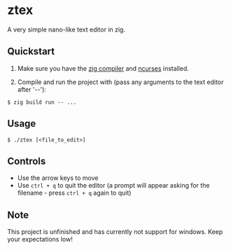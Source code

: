 # ztex
A very simple nano-like text editor in zig.

## Quickstart

1. Make sure you have the [zig compiler](https://ziglang.org/download/) and [ncurses](https://invisible-island.net/ncurses/) installed.

2. Compile and run the project with (pass any arguments to the text editor after '--'):

```console
$ zig build run -- ...
```

## Usage

```console
$ ./ztex [<file_to_edit>]
```

## Controls

- Use the arrow keys to move
- Use `ctrl + q` to quit the editor (a prompt will appear asking for the filename - press `ctrl + q` again to quit)

## Note

This project is unfinished and has currently not support for windows. Keep your expectations low!
